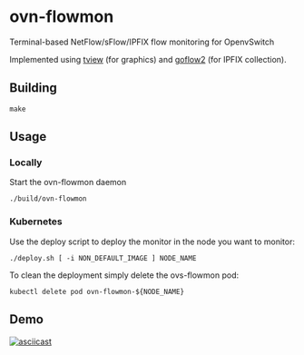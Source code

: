 # ovn-flowmon
Terminal-based NetFlow/sFlow/IPFIX flow monitoring for OpenvSwitch

Implemented using [tview](https://github.com/rivo/tview) (for graphics) and [goflow2](https://github.com/netsampler/goflow2) (for IPFIX collection).


## Building

    make

## Usage

### Locally
Start the ovn-flowmon daemon

    ./build/ovn-flowmon


### Kubernetes

Use the deploy script to deploy the monitor in the node you want to monitor:

    ./deploy.sh [ -i NON_DEFAULT_IMAGE ] NODE_NAME


To clean the deployment simply delete the ovs-flowmon pod:

    kubectl delete pod ovn-flowmon-${NODE_NAME}


## Demo
[![asciicast](https://asciinema.org/a/440615.svg)](https://asciinema.org/a/440615)
